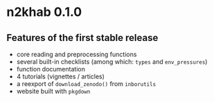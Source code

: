 # n2khab 0.1.0

## Features of the first stable release

- core reading and preprocessing functions
- several built-in checklists (among which: `types` and `env_pressures`)
- function documentation
- 4 tutorials (vignettes / articles)
- a reexport of `download_zenodo()` from `inborutils`
- website built with `pkgdown`
